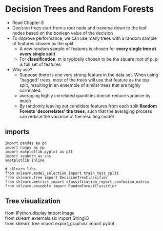 # Decision Trees and Random Forests
- Read Chapter 8 
- Decision trees start from a root node and traverse down to the leaf nodes based on the boolean value of the decision
- To improve performance, we can use many trees with a random sample of features chosen as the split
    - A new random sample of features is chosen for **every single tree at every single split**
    - For **classification**, m is typically chosen to be the square root of p. p is full set of features
- Why use?
    - Suppose there is one very strong feature in the data set. When using "bagged" trees, most of the trees will use that feature as the top split, resulting in an ensemble of similar trees that are highly correlated. 
    - averaging highly correlated quantities doesnt reduce variance by much
    - By randomly leaving out candidate features from each split **Random Forests 'decorrelates' the trees**, such that the averaging process can reduce the variance of the resulting model


## imports
```
import pandas as pd
import numpy as np
import matplotlib.pyplot as plt
import seaborn as sns
%matplotlib inline

# sklearn libs
from sklearn.model_selection import train_test_split
from sklearn.tree import DecisionTreeClassifier
from sklearn.metrics import classification_report,confusion_matrix
from sklearn.ensemble import RandomForestClassifier
```


## Tree visualization
from IPython.display import Image  
from sklearn.externals.six import StringIO  
from sklearn.tree import export_graphviz
import pydot 
